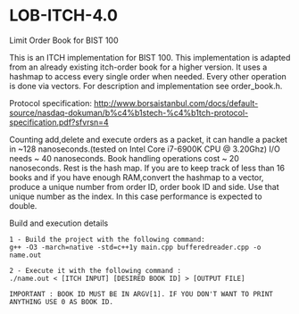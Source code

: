 # LOB-ITCH-4.0
Limit Order Book for BIST 100

This is an ITCH implementation for BIST 100.
This implementation is adapted from an already existing itch-order book for a higher version.
It uses a hashmap to access every single order when needed.
Every other operation is done via vectors. For description and implementation see order_book.h.

Protocol specification: http://www.borsaistanbul.com/docs/default-source/nasdaq-dokuman/b%c4%b1stech-%c4%b1tch-protocol-specification.pdf?sfvrsn=4

Counting add,delete and execute orders as a packet, it can handle a packet in ~128 nanoseconds.(tested on Intel Core i7-6900K CPU @ 3.20Ghz)
I/O needs ~ 40 nanoseconds.
Book handling operations cost ~ 20 nanoseconds.
Rest is the hash map.
If you are to keep track of less than 16 books and if you have enough RAM,convert the hashmap to a vector, produce a unique number from order ID, order book ID and side. Use that unique number as the index. In this case performance is expected to double. 

Build and execution details


											
							
											
	1 - Build the project with the following command: 				
	g++ -O3 -march=native -std=c++1y main.cpp bufferedreader.cpp -o name.out	
											
	2 - Execute it with the following command :					
	./name.out < [ITCH INPUT] [DESIRED BOOK ID] > [OUTPUT FILE]	 		
										
	IMPORTANT : BOOK ID MUST BE IN ARGV[1]. IF YOU DON'T WANT TO PRINT ANYTHING USE 0 AS BOOK ID.						



